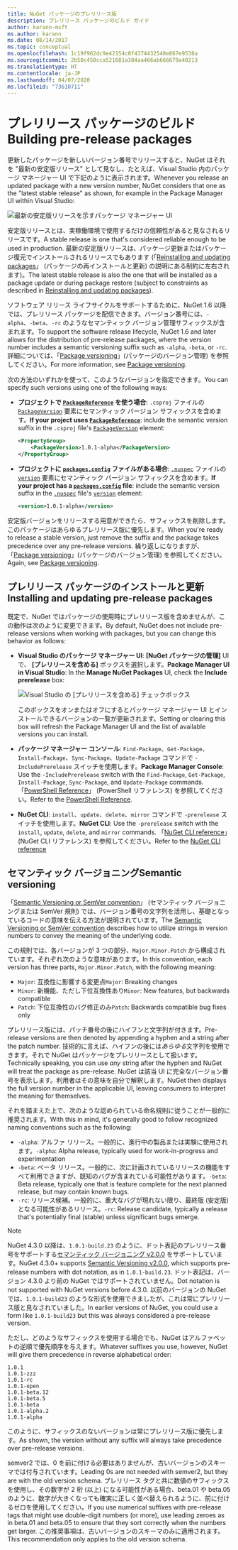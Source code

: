 ```yaml
---
title: NuGet パッケージのプレリリース版
description: プレリリース パッケージのビルド ガイド
author: karann-msft
ms.author: karann
ms.date: 08/14/2017
ms.topic: conceptual
ms.openlocfilehash: 1c19f962dc9e42154c0f4374432548e867e9538a
ms.sourcegitcommit: 2b50c450cca521681a384aa466ab666679a40213
ms.translationtype: HT
ms.contentlocale: ja-JP
ms.lasthandoff: 04/07/2020
ms.locfileid: "73610711"
---
```

# <a name="building-pre-release-packages"></a><span data-ttu-id="40867-103">プレリリース パッケージのビルド</span><span class="sxs-lookup"><span data-stu-id="40867-103">Building pre-release packages</span></span>

<span data-ttu-id="40867-104">更新したパッケージを新しいバージョン番号でリリースすると、NuGet はそれを "最新の安定版リリース" として見なし、たとえば、Visual Studio 内のパッケージ マネージャー UI で下記のように表示されます。</span><span class="sxs-lookup"><span data-stu-id="40867-104">Whenever you release an updated package with a new version number, NuGet considers that one as the "latest stable release" as shown, for example in the Package Manager UI within Visual Studio:</span></span>

![最新の安定版リリースを示すパッケージ マネージャー UI](media/Prerelease_01-LatestStable.png)

<span data-ttu-id="40867-106">安定版リリースとは、実稼働環境で使用するだけの信頼性があると見なされるリリースです。</span><span class="sxs-lookup"><span data-stu-id="40867-106">A stable release is one that's considered reliable enough to be used in production.</span></span> <span data-ttu-id="40867-107">最新の安定版リリースは、パッケージ更新またはパッケージ復元でインストールされるリリースでもあります (「[Reinstalling and updating packages](../consume-packages/reinstalling-and-updating-packages.md)」 (パッケージの再インストールと更新) の説明にある制約に左右されます)。</span><span class="sxs-lookup"><span data-stu-id="40867-107">The latest stable release is also the one that will be installed as a package update or during package restore (subject to constraints as described in [Reinstalling and updating packages](../consume-packages/reinstalling-and-updating-packages.md)).</span></span>

<span data-ttu-id="40867-108">ソフトウェア リリース ライフサイクルをサポートするために、NuGet 1.6 以降では、プレリリース パッケージを配信できます。バージョン番号には、`-alpha`、`-beta`、`-rc` のようなセマンティック バージョン管理サフィックスが含まれます。</span><span class="sxs-lookup"><span data-stu-id="40867-108">To support the software release lifecycle, NuGet 1.6 and later allows for the distribution of pre-release packages, where the version number includes a semantic versioning suffix such as `-alpha`, `-beta`, or `-rc`.</span></span> <span data-ttu-id="40867-109">詳細については、「[Package versioning](../concepts/package-versioning.md#pre-release-versions)」(パッケージのバージョン管理) を参照してください。</span><span class="sxs-lookup"><span data-stu-id="40867-109">For more information, see [Package versioning](../concepts/package-versioning.md#pre-release-versions).</span></span>

<span data-ttu-id="40867-110">次の方法のいずれかを使って、このようなバージョンを指定できます。</span><span class="sxs-lookup"><span data-stu-id="40867-110">You can specify such versions using one of the following ways:</span></span>

- <span data-ttu-id="40867-111">**プロジェクトで [`PackageReference`](../consume-packages/package-references-in-project-files.md) を使う場合**: `.csproj` ファイルの [`PackageVersion`](/dotnet/core/tools/csproj.md#packageversion) 要素にセマンティック バージョン サフィックスを含めます。</span><span class="sxs-lookup"><span data-stu-id="40867-111">**If your project uses [`PackageReference`](../consume-packages/package-references-in-project-files.md)**: include the semantic version suffix in the `.csproj` file's [`PackageVersion`](/dotnet/core/tools/csproj.md#packageversion) element:</span></span>

    ```xml
    <PropertyGroup>
        <PackageVersion>1.0.1-alpha</PackageVersion>
    </PropertyGroup>
    ```

- <span data-ttu-id="40867-112">**プロジェクトに [`packages.config`](../reference/packages-config.md) ファイルがある場合**: [`.nuspec`](../reference/nuspec.md) ファイルの [`version`](../reference/nuspec.md#version) 要素にセマンティック バージョン サフィックスを含めます。</span><span class="sxs-lookup"><span data-stu-id="40867-112">**If your project has a [`packages.config`](../reference/packages-config.md) file**: include the semantic version suffix in the [`.nuspec`](../reference/nuspec.md) file's [`version`](../reference/nuspec.md#version) element:</span></span>

    ```xml
    <version>1.0.1-alpha</version>
    ```

<span data-ttu-id="40867-113">安定版バージョンをリリースする用意ができたら、サフィックスを削除します。このパッケージはあらゆるプレリリース版に優先します。</span><span class="sxs-lookup"><span data-stu-id="40867-113">When you're ready to release a stable version, just remove the suffix and the package takes precedence over any pre-release versions.</span></span> <span data-ttu-id="40867-114">繰り返しになりますが、「[Package versioning](../concepts/package-versioning.md#pre-release-versions)」(パッケージのバージョン管理) を参照してください。</span><span class="sxs-lookup"><span data-stu-id="40867-114">Again, see [Package versioning](../concepts/package-versioning.md#pre-release-versions).</span></span>

## <a name="installing-and-updating-pre-release-packages"></a><span data-ttu-id="40867-115">プレリリース パッケージのインストールと更新</span><span class="sxs-lookup"><span data-stu-id="40867-115">Installing and updating pre-release packages</span></span>

<span data-ttu-id="40867-116">既定で、NuGet ではパッケージの使用時にプレリリース版を含めませんが、この動作は次のように変更できます。</span><span class="sxs-lookup"><span data-stu-id="40867-116">By default, NuGet does not include pre-release versions when working with packages, but you can change this behavior as follows:</span></span>

- <span data-ttu-id="40867-117">**Visual Studio のパッケージ マネージャー UI**: **[NuGet パッケージの管理]** UI で、 **[プレリリースを含める]** ボックスを選択します。</span><span class="sxs-lookup"><span data-stu-id="40867-117">**Package Manager UI in Visual Studio**: In the **Manage NuGet Packages** UI, check the **Include prerelease** box:</span></span>

    ![Visual Studio の [プレリリースを含める] チェックボックス](media/Prerelease_02-CheckPrerelease.png)

    <span data-ttu-id="40867-119">このボックスをオンまたはオフにするとパッケージ マネージャー UI とインストールできるバージョンの一覧が更新されます。</span><span class="sxs-lookup"><span data-stu-id="40867-119">Setting or clearing this box will refresh the Package Manager UI and the list of available versions you can install.</span></span>

- <span data-ttu-id="40867-120">**パッケージ マネージャー コンソール**: `Find-Package`、`Get-Package`、`Install-Package`、`Sync-Package`、`Update-Package` コマンドで `-IncludePrerelease` スイッチを使用します。</span><span class="sxs-lookup"><span data-stu-id="40867-120">**Package Manager Console**: Use the `-IncludePrerelease` switch with the `Find-Package`, `Get-Package`, `Install-Package`, `Sync-Package`, and `Update-Package` commands.</span></span> <span data-ttu-id="40867-121">「[PowerShell Reference](../reference/powershell-reference.md)」 (PowerShell リファレンス) を参照してください。</span><span class="sxs-lookup"><span data-stu-id="40867-121">Refer to the [PowerShell Reference](../reference/powershell-reference.md).</span></span>

- <span data-ttu-id="40867-122">**NuGet CLI**: `install`、`update`、`delete`、`mirror` コマンドで `-prerelease` スイッチを使用します。</span><span class="sxs-lookup"><span data-stu-id="40867-122">**NuGet CLI**: Use the `-prerelease` switch with the `install`, `update`, `delete`, and `mirror` commands.</span></span> <span data-ttu-id="40867-123">「[NuGet CLI reference](../reference/nuget-exe-cli-reference.md)」 (NuGet CLI リファレンス) を参照してください。</span><span class="sxs-lookup"><span data-stu-id="40867-123">Refer to the [NuGet CLI reference](../reference/nuget-exe-cli-reference.md)</span></span>

## <a name="semantic-versioning"></a><span data-ttu-id="40867-124">セマンティック バージョニング</span><span class="sxs-lookup"><span data-stu-id="40867-124">Semantic versioning</span></span>

<span data-ttu-id="40867-125">「[Semantic Versioning or SemVer convention](https://semver.org/spec/v1.0.0.html)」 (セマンティック バージョニングまたは SemVer 規則) では、バージョン番号の文字列を活用し、基礎となっているコードの意味を伝える方法が説明されています。</span><span class="sxs-lookup"><span data-stu-id="40867-125">The [Semantic Versioning or SemVer convention](https://semver.org/spec/v1.0.0.html) describes how to utilize strings in version numbers to convey the meaning of the underlying code.</span></span>

<span data-ttu-id="40867-126">この規則では、各バージョンが 3 つの部分、`Major.Minor.Patch` から構成されています。それぞれ次のような意味があります。</span><span class="sxs-lookup"><span data-stu-id="40867-126">In this convention, each version has three parts, `Major.Minor.Patch`, with the following meaning:</span></span>

- <span data-ttu-id="40867-127">`Major`: 互換性に影響する変更点</span><span class="sxs-lookup"><span data-stu-id="40867-127">`Major`: Breaking changes</span></span>
- <span data-ttu-id="40867-128">`Minor`: 新機能、ただし下位互換性あり</span><span class="sxs-lookup"><span data-stu-id="40867-128">`Minor`: New features, but backwards compatible</span></span>
- <span data-ttu-id="40867-129">`Patch`: 下位互換性のバグ修正のみ</span><span class="sxs-lookup"><span data-stu-id="40867-129">`Patch`: Backwards compatible bug fixes only</span></span>

<span data-ttu-id="40867-130">プレリリース版には、パッチ番号の後にハイフンと文字列が付きます。</span><span class="sxs-lookup"><span data-stu-id="40867-130">Pre-release versions are then denoted by appending a hyphen and a string after the patch number.</span></span> <span data-ttu-id="40867-131">技術的に言えば、ハイフンの後には*あらゆる*文字列を使用できます。それで NuGet はパッケージをプレリリースとして扱います。</span><span class="sxs-lookup"><span data-stu-id="40867-131">Technically speaking, you can use *any* string after the hyphen and NuGet will treat the package as pre-release.</span></span> <span data-ttu-id="40867-132">NuGet は該当 UI に完全なバージョン番号を表示します。利用者はその意味を自分で解釈します。</span><span class="sxs-lookup"><span data-stu-id="40867-132">NuGet then displays the full version number in the applicable UI, leaving consumers to interpret the meaning for themselves.</span></span>

<span data-ttu-id="40867-133">それを踏まえた上で、次のような認められている命名規則に従うことが一般的に推奨されます。</span><span class="sxs-lookup"><span data-stu-id="40867-133">With this in mind, it's generally good to follow recognized naming conventions such as the following:</span></span>

- <span data-ttu-id="40867-134">`-alpha`: アルファ リリース。一般的に、進行中の製品または実験に使用されます。</span><span class="sxs-lookup"><span data-stu-id="40867-134">`-alpha`: Alpha release, typically used for work-in-progress and experimentation</span></span>
- <span data-ttu-id="40867-135">`-beta`: ベータ リリース。一般的に、次に計画されているリリースの機能をすべて利用できますが、既知のバグが含まれている可能性があります。</span><span class="sxs-lookup"><span data-stu-id="40867-135">`-beta`: Beta release, typically one that is feature complete for the next planned release, but may contain known bugs.</span></span>
- <span data-ttu-id="40867-136">`-rc`: リリース候補。一般的に、重大なバグが現れない限り、最終版 (安定版) となる可能性があるリリース。</span><span class="sxs-lookup"><span data-stu-id="40867-136">`-rc`: Release candidate, typically a release that's potentially final (stable) unless significant bugs emerge.</span></span>

> [!Note]
> <span data-ttu-id="40867-137">NuGet 4.3.0 以降は、`1.0.1-build.23` のように、ドット表記のプレリリース番号をサポートする[セマンティック バージョニング v2.0.0](https://semver.org/spec/v2.0.0.html) をサポートしています。</span><span class="sxs-lookup"><span data-stu-id="40867-137">NuGet 4.3.0+ supports [Semantic Versioning v2.0.0](https://semver.org/spec/v2.0.0.html), which supports pre-release numbers with dot notation, as in `1.0.1-build.23`.</span></span> <span data-ttu-id="40867-138">ドット表記は、バージョン 4.3.0 より前の NuGet ではサポートされていません。</span><span class="sxs-lookup"><span data-stu-id="40867-138">Dot notation is not supported with NuGet versions before 4.3.0.</span></span> <span data-ttu-id="40867-139">以前のバージョンの NuGet では、`1.0.1-build23` のような形式を使用できましたが、これは常にプレリリース版と見なされていました。</span><span class="sxs-lookup"><span data-stu-id="40867-139">In earlier versions of NuGet, you could use a form like `1.0.1-build23` but this was always considered a pre-release version.</span></span>

<span data-ttu-id="40867-140">ただし、どのようなサフィックスを使用する場合でも、NuGet はアルファベットの逆順で優先順序を与えます。</span><span class="sxs-lookup"><span data-stu-id="40867-140">Whatever suffixes you use, however, NuGet will give them precedence in reverse alphabetical order:</span></span>

    1.0.1
    1.0.1-zzz
    1.0.1-rc
    1.0.1-open
    1.0.1-beta.12
    1.0.1-beta.5
    1.0.1-beta
    1.0.1-alpha.2
    1.0.1-alpha

<span data-ttu-id="40867-141">このように、サフィックスのないバージョンは常にプレリリース版に優先します。</span><span class="sxs-lookup"><span data-stu-id="40867-141">As shown, the version without any suffix will always take precedence over pre-release versions.</span></span>

<span data-ttu-id="40867-142">semver2 では、0 を前に付ける必要はありませんが、古いバージョンのスキーマでは付与されています。</span><span class="sxs-lookup"><span data-stu-id="40867-142">Leading 0s are not needed with semver2, but they are with the old version schema.</span></span> <span data-ttu-id="40867-143">プレリリース タグと共に数値のサフィックスを使用し、その数字が 2 桁 (以上) になる可能性がある場合、beta.01 や beta.05 のように、数字が大きくなっても確実に正しく並べ替えられるように、前に付けるゼロを使用してください。</span><span class="sxs-lookup"><span data-stu-id="40867-143">If you use numerical suffixes with pre-release tags that might use double-digit numbers (or more), use leading zeroes as in beta.01 and beta.05 to ensure that they sort correctly when the numbers get larger.</span></span> <span data-ttu-id="40867-144">この推奨事項は、古いバージョンのスキーマのみに適用されます。</span><span class="sxs-lookup"><span data-stu-id="40867-144">This recommendation only applies to the old version schema.</span></span>
